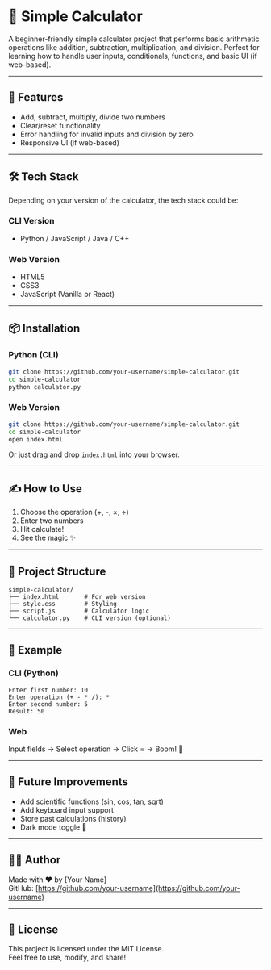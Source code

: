 # 🧮 Simple Calculator

A beginner-friendly simple calculator project that performs basic arithmetic operations like addition, subtraction, multiplication, and division. Perfect for learning how to handle user inputs, conditionals, functions, and basic UI (if web-based).

---

## 🚀 Features

- Add, subtract, multiply, divide two numbers
- Clear/reset functionality
- Error handling for invalid inputs and division by zero
- Responsive UI (if web-based)

---

## 🛠️ Tech Stack

Depending on your version of the calculator, the tech stack could be:

### CLI Version
- Python / JavaScript / Java / C++

### Web Version
- HTML5
- CSS3
- JavaScript (Vanilla or React)

---

## 📦 Installation

### Python (CLI)
```bash
git clone https://github.com/your-username/simple-calculator.git
cd simple-calculator
python calculator.py
```

### Web Version
```bash
git clone https://github.com/your-username/simple-calculator.git
cd simple-calculator
open index.html
```

Or just drag and drop `index.html` into your browser.

---

## ✍️ How to Use

1. Choose the operation (+, -, ×, ÷)
2. Enter two numbers
3. Hit calculate!
4. See the magic ✨

---

## 📁 Project Structure

```
simple-calculator/
├── index.html       # For web version
├── style.css        # Styling
├── script.js        # Calculator logic
└── calculator.py    # CLI version (optional)
```

---

## 🧪 Example

### CLI (Python)
```
Enter first number: 10
Enter operation (+ - * /): *
Enter second number: 5
Result: 50
```

### Web
Input fields → Select operation → Click = → Boom! 🎉

---

## 🤖 Future Improvements

- Add scientific functions (sin, cos, tan, sqrt)
- Add keyboard input support
- Store past calculations (history)
- Dark mode toggle 🌙

---

## 🧑‍💻 Author

Made with ❤️ by [Your Name]  
GitHub: [https://github.com/your-username](https://github.com/your-username)

---

## 📜 License

This project is licensed under the MIT License.  
Feel free to use, modify, and share!
